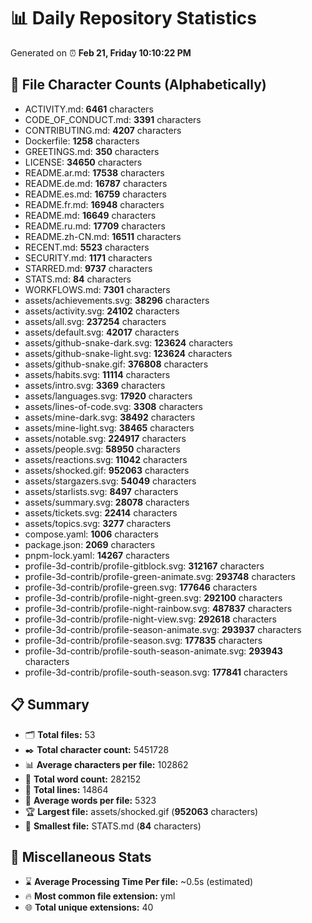 # 📊 Daily Repository Statistics
Generated on ⏰ **Feb 21, Friday 10:10:22 PM**

## 📂 File Character Counts (Alphabetically)
- ACTIVITY.md: **6461** characters
- CODE_OF_CONDUCT.md: **3391** characters
- CONTRIBUTING.md: **4207** characters
- Dockerfile: **1258** characters
- GREETINGS.md: **350** characters
- LICENSE: **34650** characters
- README.ar.md: **17538** characters
- README.de.md: **16787** characters
- README.es.md: **16759** characters
- README.fr.md: **16948** characters
- README.md: **16649** characters
- README.ru.md: **17709** characters
- README.zh-CN.md: **16511** characters
- RECENT.md: **5523** characters
- SECURITY.md: **1171** characters
- STARRED.md: **9737** characters
- STATS.md: **84** characters
- WORKFLOWS.md: **7301** characters
- assets/achievements.svg: **38296** characters
- assets/activity.svg: **24102** characters
- assets/all.svg: **237254** characters
- assets/default.svg: **42017** characters
- assets/github-snake-dark.svg: **123624** characters
- assets/github-snake-light.svg: **123624** characters
- assets/github-snake.gif: **376808** characters
- assets/habits.svg: **11114** characters
- assets/intro.svg: **3369** characters
- assets/languages.svg: **17920** characters
- assets/lines-of-code.svg: **3308** characters
- assets/mine-dark.svg: **38492** characters
- assets/mine-light.svg: **38465** characters
- assets/notable.svg: **224917** characters
- assets/people.svg: **58950** characters
- assets/reactions.svg: **11042** characters
- assets/shocked.gif: **952063** characters
- assets/stargazers.svg: **54049** characters
- assets/starlists.svg: **8497** characters
- assets/summary.svg: **28078** characters
- assets/tickets.svg: **22414** characters
- assets/topics.svg: **3277** characters
- compose.yaml: **1006** characters
- package.json: **2069** characters
- pnpm-lock.yaml: **14267** characters
- profile-3d-contrib/profile-gitblock.svg: **312167** characters
- profile-3d-contrib/profile-green-animate.svg: **293748** characters
- profile-3d-contrib/profile-green.svg: **177646** characters
- profile-3d-contrib/profile-night-green.svg: **292100** characters
- profile-3d-contrib/profile-night-rainbow.svg: **487837** characters
- profile-3d-contrib/profile-night-view.svg: **292618** characters
- profile-3d-contrib/profile-season-animate.svg: **293937** characters
- profile-3d-contrib/profile-season.svg: **177835** characters
- profile-3d-contrib/profile-south-season-animate.svg: **293943** characters
- profile-3d-contrib/profile-south-season.svg: **177841** characters

## 📋 Summary
- 🗂️ **Total files:** 53
- ✒️ **Total character count:** 5451728
- 📊 **Average characters per file:** 102862
- 📝 **Total word count:** 282152
- 🧾 **Total lines:** 14864
- 📐 **Average words per file:** 5323
- 🏆 **Largest file:** assets/shocked.gif (**952063** characters)
- 🥉 **Smallest file:** STATS.md (**84** characters)

## 🌟 Miscellaneous Stats
- ⌛ **Average Processing Time Per file:** ~0.5s (estimated)
- 🔥 **Most common file extension:** yml
- 🌐 **Total unique extensions:** 40
